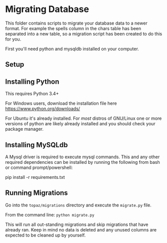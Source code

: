 Migrating Database
========================

This folder contains scripts to migrate your database data to a newer format. 
For example the spells column in the chars table has been separated into 
a new table, so a migration script has been created to do this for you.

First you'll need python and mysqldb installed on your computer.

## Setup

## Installing Python

This requires Python 3.4+

For Windows users, download the installation file here https://www.python.org/downloads/

For Ubuntu it's already installed. For *most* distros of GNU/Linux one or more versions of python are likely already installed and you should check your package manager.


## Installing MySQLdb

A Mysql driver is required to execute mysql commands. This and any other required dependencies can be installed by running the following from bash or command prompt/powershell:

pip install -r requirements.txt

## Running Migrations

Go into the `topaz/migrations` directory and execute the `migrate.py` file.

From the command line: `python migrate.py`

This will run all out-standing migrations and skip migrations that have already ran. 
Keep in mind no data is deleted and any unused columns are expected to be cleaned up by yourself.

